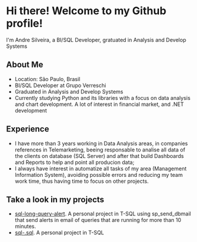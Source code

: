 # Hi there! Welcome to my Github profile! 

I'm Andre Silveira, a BI/SQL Developer, gratuated in Analysis and Develop Systems

## About Me 
- Location: São Paulo, Brasil
- BI/SQL Developer at Grupo Verreschi
- Graduated in Analysis and Develop Systems
- Currently studying Python and its libraries with a focus on data analysis and chart development. A lot of interest in financial market, and .NET development

## Experience 
* I have more than 3 years working in Data Analysis areas, in companies references in Telemarketing, beeing responsable to analise all data of the clients on database (SQL Server) and after that build Dashboards and Reports to help and point all producion data;
* I always have interest in automatize all tasks of my area (Management Information System), avoiding possible errors and reducing my team work time, thus having time to focus on other projects.

## Take a look in my projects 
* [sql-long-query-alert](https://github.com/SilveiraAndre/sql-long-query-alert). A personal project in T-SQL using sp_send_dbmail that send alerts in email of queries that are running for more than 10 minutes.
* [sql-.sql](sql-.sql). A personal project in T-SQL 
